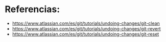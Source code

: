 # Referencias:
* https://www.atlassian.com/es/git/tutorials/undoing-changes/git-clean
* https://www.atlassian.com/es/git/tutorials/undoing-changes/git-revert
* https://www.atlassian.com/es/git/tutorials/undoing-changes/git-reset

